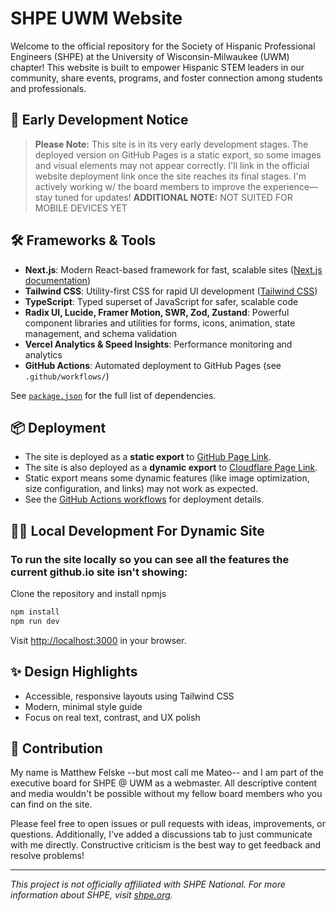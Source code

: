 # SHPE UWM Website

Welcome to the official repository for the Society of Hispanic Professional Engineers (SHPE) at the University of Wisconsin-Milwaukee (UWM) chapter!
This website is built to empower Hispanic STEM leaders in our community, share events, programs, and foster connection among students and professionals.

## 🚧 Early Development Notice

> **Please Note:** This site is in its very early development stages.
> The deployed version on GitHub Pages is a static export, so some images and visual elements may not appear correctly.
> I'll link in the official website deployment link once the site reaches its final stages.
> I'm actively working w/ the board members to improve the experience—stay tuned for updates!
> **ADDITIONAL NOTE:** NOT SUITED FOR MOBILE DEVICES YET

## 🛠️ Frameworks & Tools

- **Next.js**: Modern React-based framework for fast, scalable sites ([Next.js documentation](https://nextjs.org/docs))
- **Tailwind CSS**: Utility-first CSS for rapid UI development ([Tailwind CSS](https://tailwindcss.com))
- **TypeScript**: Typed superset of JavaScript for safer, scalable code
- **Radix UI, Lucide, Framer Motion, SWR, Zod, Zustand**: Powerful component libraries and utilities for forms, icons, animation, state management, and schema validation
- **Vercel Analytics & Speed Insights**: Performance monitoring and analytics
- **GitHub Actions**: Automated deployment to GitHub Pages (see `.github/workflows/`)

See [`package.json`](https://github.com/felskeM/shpe-uwm/blob/main/package.json) for the full list of dependencies.

## 📦 Deployment

- The site is deployed as a **static export** to [GitHub Page Link](https://felskem.github.io/shpe-uwm/).
- The site is also deployed as a **dynamic export** to [Cloudflare Page Link](https://71934a1d.shpe-uwm.pages.dev/).
- Static export means some dynamic features (like image optimization, size configuration, and links) may not work as expected.
- See the [GitHub Actions workflows](https://github.com/felskeM/shpe-uwm/tree/main/.github/workflows) for deployment details.

## 🧑‍💻 Local Development For Dynamic Site

### To run the site locally so you can see all the features the current github.io site isn't showing:

Clone the repository and install npmjs

```bash
npm install
npm run dev
```

Visit [http://localhost:3000](http://localhost:3000) in your browser.

## ✨ Design Highlights

- Accessible, responsive layouts using Tailwind CSS
- Modern, minimal style guide
- Focus on real text, contrast, and UX polish

## 📢 Contribution

My name is Matthew Felske --but most call me Mateo-- and I am part of the executive board for SHPE @ UWM as a webmaster. All descriptive content and media wouldn't be possible without my fellow board members who you can find on the site.

Please feel free to open issues or pull requests with ideas, improvements, or questions. Additionally, I've added a discussions tab to just communicate with me directly. Constructive criticism is the best way to get feedback and resolve problems!

---

*This project is not officially affiliated with SHPE National. For more information about SHPE, visit [shpe.org](https://shpe.org).*
